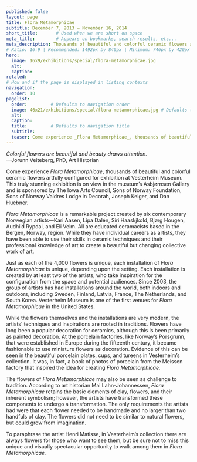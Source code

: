 ```yaml
---
published: false
layout: page
title: Flora Metamorphicae
subtitle: December 7, 2013 – November 16, 2014
short_title:       # Used when we are short on space
meta_title:        # Appears on bookmarks, search results, etc...
meta_description: Thousands of beautiful and colorful ceramic flowers artfully configured for exhibition.
# Ratio: 16:9 | Recommended: 1492px by 840px | Minimum: 746px by 420px
hero:
  image: 16x9/exhibitions/special/flora-metamorphicae.jpg
  alt:
  caption:
related:
# How and if the page is displayed in listing contexts
navigation:
  order: 10
pagelist:
  order:         # Defaults to navigation order  
  image: 46x21/exhibitions/special/flora-metamorphicae.jpg # Defaults to cropped page hero image
  alt:
  caption:
  title:         # Defaults to navigation title
  subtitle: 
  teaser: Come experience _Flora Metamorphicae_, thousands of beautiful and colorful ceramic flowers artfully configured for exhibition at Vesterheim Museum.
---
```

_Colorful flowers are beautiful and beauty draws attention._<br />
—Jorunn Veiteberg, PhD, Art Historian

Come experience _Flora Metamorphicae_, thousands of beautiful and colorful ceramic flowers artfully configured for exhibition at Vesterheim Museum. This truly stunning exhibition is on view in the museum’s Asbjørnsen Gallery and is sponsored by The Iowa Arts Council, Sons of Norway Foundation, Sons of Norway Valdres Lodge in Decorah, Joseph Keiger, and Dan Huebner.

_Flora Metamorphicae_ is a remarkable project created by six contemporary Norwegian artists—Kari Aasen, Lipa Dalén, Siri Haaskjkold, Bjørg Hougen, Audhild Rypdal, and Eli Veim. All are educated ceramacists based in the Bergen, Norway, region. While they have individual careers as artists, they have been able to use their skills in ceramic techniques and their professional knowledge of art to create a beautiful but changing collective work of art.

Just as each of the 4,000 flowers is unique, each installation of _Flora Metamorphicae_ is unique, depending upon the setting. Each installation is created by at least two of the artists, who take inspiration for the configuration from the space and potential audiences. Since 2003, the group of artists has had installations around the world, both indoors and outdoors, including Sweden, Finland, Latvia, France, The Netherlands, and South Korea. Vesterheim Museum is one of the first venues for _Flora Metamorphicae_ in the United States.

While the flowers themselves and the installations are very modern, the artists’ techniques and inspirations are rooted in traditions. Flowers have long been a popular decoration for ceramics, although this is been primarily as painted decoration. At the porcelain factories, like Norway’s Porsgrunn, that were established in Europe during the fifteenth century, it became fashionable to use miniature flowers as decoration. Evidence of this can be seen in the beautiful porcelain plates, cups, and tureens in Vesterheim’s collection. It was, in fact, a book of photos of porcelain from the Meissen factory that inspired the idea for creating _Flora Metamorphicae._

The flowers of _Flora Metamorphicae_ may also be seen as challenge to tradition. According to art historian Mai Lahn-Johannessen, _Flora Metamorphicae_ retains the basic elements of clay, flowers, and their inherent symbolism; however, the artists have transformed these components to undergo a transformation. The only requirements the artists had were that each flower needed to be handmade and no larger than two handfuls of clay. The flowers did not need to be similar to natural flowers, but could grow from imagination.

To paraphrase the artist Henri Matisse, in Vesterheim’s collection there are always flowers for those who want to see them, but be sure not to miss this unique and visually spectacular opportunity to walk among them in _Flora Metamorphicae._